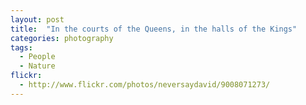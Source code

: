 ```yaml
---
layout: post
title:  "In the courts of the Queens, in the halls of the Kings"
categories: photography
tags:
  - People 
  - Nature
flickr: 
  - http://www.flickr.com/photos/neversaydavid/9008071273/
---
```

